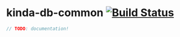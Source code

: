 # kinda-db-common [![Build Status](https://travis-ci.org/kinda/kinda-db-common.svg?branch=master)](https://travis-ci.org/kinda/kinda-db-common)

```js
// TODO: documentation!
```
